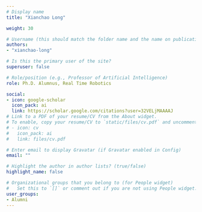 ```yaml
---
# Display name
title: "Xianchao Long"

weight: 30

# Username (this should match the folder name and the name on publications)
authors:
- "xianchao-long"

# Is this the primary user of the site?
superuser: false

# Role/position (e.g., Professor of Artificial Intelligence)
role: Ph.D. Alumnus, Real Time Robotics

social:
- icon: google-scholar
  icon_pack: ai
  link: https://scholar.google.com/citations?user=32VELjMAAAAJ
# Link to a PDF of your resume/CV from the About widget.
# To enable, copy your resume/CV to `static/files/cv.pdf` and uncomment the lines below.
# - icon: cv
#   icon_pack: ai
#   link: files/cv.pdf

# Enter email to display Gravatar (if Gravatar enabled in Config)
email: ""

# Highlight the author in author lists? (true/false)
highlight_name: false

# Organizational groups that you belong to (for People widget)
#   Set this to `[]` or comment out if you are not using People widget.
user_groups:
- Alumni
---
```

